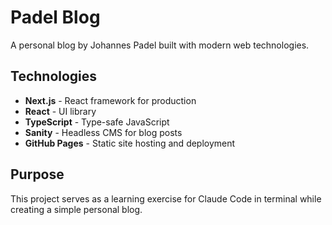 # Padel Blog

A personal blog by Johannes Padel built with modern web technologies.

## Technologies

- **Next.js** - React framework for production
- **React** - UI library
- **TypeScript** - Type-safe JavaScript
- **Sanity** - Headless CMS for blog posts
- **GitHub Pages** - Static site hosting and deployment

## Purpose

This project serves as a learning exercise for Claude Code in terminal while creating a simple personal blog.